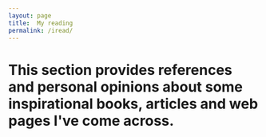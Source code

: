 ```yaml
---
layout: page
title:  My reading 
permalink: /iread/
---
```


<h1> This section provides references and personal opinions about some inspirational books, articles and web pages I've come across.</h1>

<!--This is the base Jekyll theme. You can find out more info -->
<!-- about customizing your Jekyll theme, as well as basic Jekyll -->
<!-- usage documentation at [jekyllrb.com](http://jekyllrb.com/)  -->
<!-- You can find the source code for the Jekyll new theme at:    -->
<!-- [github.com/jglovier/jekyll-new](https://github.com/jglovier/jekyll-new) -->

<!-- You can find the source code for Jekyll at [github.com/jekyll/jekyll](https://github.com/jekyll/jekyll) -->
